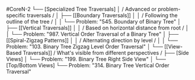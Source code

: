 #CoreN-2
└── [Specialized Tree Traversals]
    │   / Advanced or problem-specific traversals /
    │
    ├── [[Boundary Traversals]]
    │   │   / Following the outline of the tree /
    │   │   └── Problem: "545. Boundary of Binary Tree"
    │
    ├── [[Vertical Traversals]]
    │   │   / Based on horizontal distance from root /
    │   │   └── Problem: "987. Vertical Order Traversal of a Binary Tree"
    │
    ├── [[Spiral-Zigzag Patterns]]
    │   │   / Alternating direction by level /
    │   │   └── Problem: "103. Binary Tree Zigzag Level Order Traversal"
    │
    └── [[View-Based Traversals]]
        / What's visible from different perspectives /
        ├── [Side Views]
        │   └── Problem: "199. Binary Tree Right Side View"
        │
        └── [Top/Bottom Views]
            └── Problem: "314. Binary Tree Vertical Order Traversal"